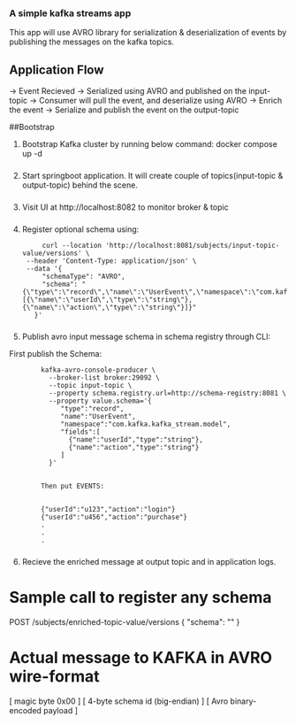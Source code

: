 ### A simple kafka streams app

This app will use AVRO library for serialization & deserialization of events by publishing the messages on the kafka topics.

## Application Flow

-> Event Recieved
-> Serialized using AVRO and published on the input-topic
-> Consumer will pull the event, and deserialize using AVRO 
-> Enrich the event 
-> Serialize and publish the event on the output-topic


##Bootstrap

1. Bootstrap Kafka cluster by running below command:
    docker compose up -d

###
2. Start springboot application. It will create couple of topics(input-topic & output-topic) behind the scene.

###
3. Visit UI at http://localhost:8082 to monitor broker & topic

###
4. Register optional schema using:


            curl --location 'http://localhost:8081/subjects/input-topic-value/versions' \
        --header 'Content-Type: application/json' \
        --data '{
            "schemaType": "AVRO",
            "schema": "{\"type\":\"record\",\"name\":\"UserEvent\",\"namespace\":\"com.kafka.kafka_stream.model\",\"fields\":[{\"name\":\"userId\",\"type\":\"string\"},{\"name\":\"action\",\"type\":\"string\"}]}"
          }'
        


###
5. Publish  avro input message schema in schema registry through CLI:

First publish the Schema:

            kafka-avro-console-producer \
              --broker-list broker:29092 \
              --topic input-topic \
              --property schema.registry.url=http://schema-registry:8081 \
              --property value.schema='{
                 "type":"record",
                 "name":"UserEvent",
                 "namespace":"com.kafka.kafka_stream.model",
                 "fields":[
                   {"name":"userId","type":"string"},
                   {"name":"action","type":"string"}
                 ]
              }'


            Then put EVENTS:
            
            
            {"userId":"u123","action":"login"}
            {"userId":"u456","action":"purchase"}
            .
            .
            .


###
6. Recieve the enriched message at output topic and in application logs.
  



###

# Sample call to register any schema
POST /subjects/enriched-topic-value/versions
{ "schema": "<enriched schema>" }

# Actual message to KAFKA in AVRO wire-format
[ magic byte 0x00 ]
[ 4-byte schema id (big-endian) ]
[ Avro binary-encoded payload ]


